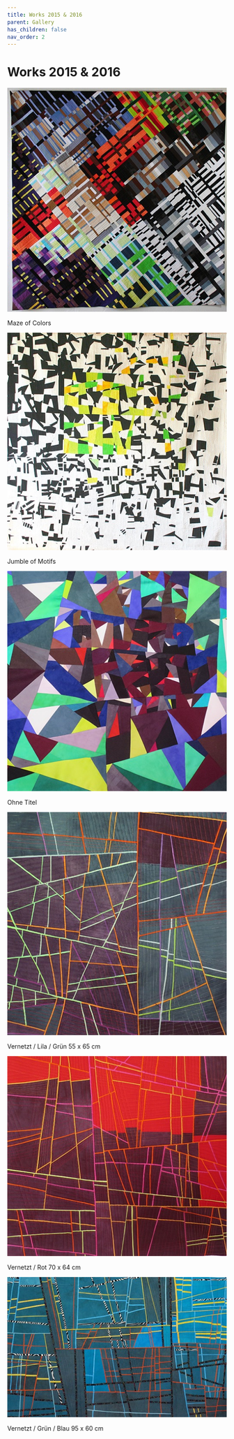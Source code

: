 ```yaml
---
title: Works 2015 & 2016
parent: Gallery
has_children: false
nav_order: 2
---
```


# Works 2015 & 2016

<img src="images/works-2015-2016/1-maze-of-colors.jpg" loading="lazy" alt="" width="512">

Maze of Colors

<img src="images/works-2015-2016/2-jumble-of-motifs.jpg" loading="lazy" alt="" width="512">

Jumble of Motifs

<img src="images/works-2015-2016/3.jpg" loading="lazy" alt="" width="512">

Ohne Titel

<img src="images/works-2015-2016/4-vernetzt-lila-gruen.jpg" loading="lazy" alt="" width="512">

Vernetzt / Lila / Grün 55 x 65 cm

<img src="images/works-2015-2016/5-vernetzt-rot.jpg" loading="lazy" alt="" width="512">

Vernetzt / Rot 70 x 64 cm

<img src="images/works-2015-2016/6-vernetzt-gruen-blau.jpg" loading="lazy" alt="" width="512">

Vernetzt / Grün / Blau 95 x 60 cm